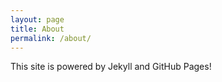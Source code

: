 ```yaml
---
layout: page
title: About
permalink: /about/
---
```


This site is powered by Jekyll and GitHub Pages!
